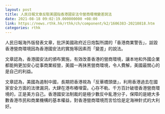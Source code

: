 ```yaml
---
layout: post
title: 人民日報文章反駁美國指香港國安法令營商環境變差說法
date: 2021-08-18 09:02:19.000000000 +08:00
link: https://news.rthk.hk/rthk/ch/component/k2/1606383-20210818.htm
categories: rthk
---
```


人民日報海外版發表文章，批評美國政府近日炮製所謂的「香港商業警告」，詆毀香港營商環境因為香港國安法的實施等因素而「變差」的說法。

文章認為，香港國安法的頒布實施，有效改善香港的營商環境，讓本地和外國企業都能夠更加安心從事商業經營，美國一再抹黑營商環境，令人費解，美國最關心的是自己的利益。

文章認為，美國為遏制中國，長期把香港視為「反華橋頭堡」，利用香港過去在國家安全方面的法律漏洞，大肆在港布樁埋雷。心存不軌、千方百計破壞香港營商環境的，正是美方自己。香港國安法制裁的是極少數反中亂港分子，保障的是絕大多數香港市民和商業機構的基本權益，對香港營商環境而言恰恰是定海神針式的大利好。
